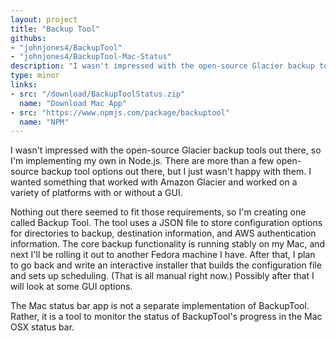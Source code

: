 ```yaml
---
layout: project
title: "Backup Tool"
githubs:
- "johnjones4/BackupTool"
- "johnjones4/BackupTool-Mac-Status"
description: "I wasn't impressed with the open-source Glacier backup tools out there, so I'm implementing my tool own in Node.js along with a Mac status bar application."
type: minor
links:
- src: "/download/BackupToolStatus.zip"
  name: "Download Mac App"
- src: "https://www.npmjs.com/package/backuptool"
  name: "NPM"
---
```


I wasn't impressed with the open-source Glacier backup tools out there, so I'm implementing my own in Node.js. There are more than a few open-source backup tool options out there, but I just wasn't happy with them. I wanted something that worked with Amazon Glacier and worked on a variety of platforms with or without a GUI.

Nothing out there seemed to fit those requirements, so I'm creating one called Backup Tool. The tool uses a JSON file to store configuration options for directories to backup, destination information, and AWS authentication information. The core backup functionality is running stably on my Mac, and next I'll be rolling it out to another Fedora machine I have. After that, I plan to go back and write an interactive installer that builds the configuration file and sets up scheduling. (That is all manual right now.) Possibly after that I will look at some GUI options.

The Mac status bar app is not a separate implementation of BackupTool. Rather, it is a tool to monitor the status of BackupTool's progress in the Mac OSX status bar.
